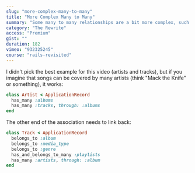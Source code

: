 ```yaml
---
slug: "more-complex-many-to-many"
title: "More Complex Many to Many"
summary: "Some many to many relationships are a bit more complex, such as relating customers to products through invoices (for instance). Let's see how to do this in Rails using a 'has many through' relationship."
category: "The Rewrite"
access: "Premium"
gist: ""
duration: 182
vimeo: "932325245"
course: "rails-revisited"
---
```


I didn't pick the best example for this video (artists and tracks), but if you imagine that songs can be covered by many artists (think "Mack the Knife" or something), it works:

```ruby
class Artist < ApplicationRecord
  has_many :albums
  has_many :tracks, through: :albums
end
```

The other end of the association needs to link back:

```ruby
class Track < ApplicationRecord
  belongs_to :album
  belongs_to :media_type
  belongs_to :genre
  has_and_belongs_to_many :playlists
  has_many :artists, through: :album
end
```
